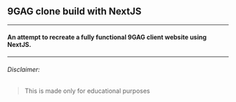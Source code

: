 ## 9GAG clone build with NextJS

------

#### An attempt to recreate a fully functional 9GAG client website using NextJS.


----

###### Disclaimer:

> This is made only for educational purposes